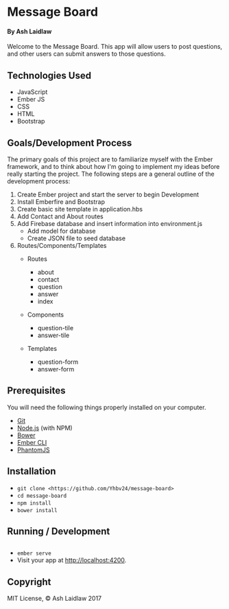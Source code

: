 # Message Board

#### By Ash Laidlaw

Welcome to the Message Board. This app will allow users to post questions, and other users can submit answers to those questions.

## Technologies Used

* JavaScript
* Ember JS
* CSS
* HTML
* Bootstrap

## Goals/Development Process

The primary goals of this project are to familiarize myself with the Ember framework, and to think about how I'm going to implement my ideas before really starting the project. The following steps are a general outline of the development process:

1. Create Ember project and start the server to begin Development
2. Install Emberfire and Bootstrap
3. Create basic site template in application.hbs
4. Add Contact and About routes
5. Add Firebase database and insert information into environment.js
   * Add model for database
   * Create JSON file to seed database
6. Routes/Components/Templates
   * Routes
      * about
      * contact
      * question
      * answer
      * index

   * Components
      * question-tile
      * answer-tile

   * Templates
      * question-form
      * answer-form



## Prerequisites

You will need the following things properly installed on your computer.

* [Git](https://git-scm.com/)
* [Node.js](https://nodejs.org/) (with NPM)
* [Bower](https://bower.io/)
* [Ember CLI](https://ember-cli.com/)
* [PhantomJS](http://phantomjs.org/)

## Installation

* `git clone <https://github.com/Yhbv24/message-board>`
* `cd message-board`
* `npm install`
* `bower install`

## Running / Development

##

* `ember serve`
* Visit your app at [http://localhost:4200](http://localhost:4200).

## Copyright

MIT License, © Ash Laidlaw 2017
